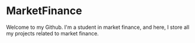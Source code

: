 # MarketFinance
Welcome to my Github. I'm a student in market finance, and here, I store all my projects related to market finance.
